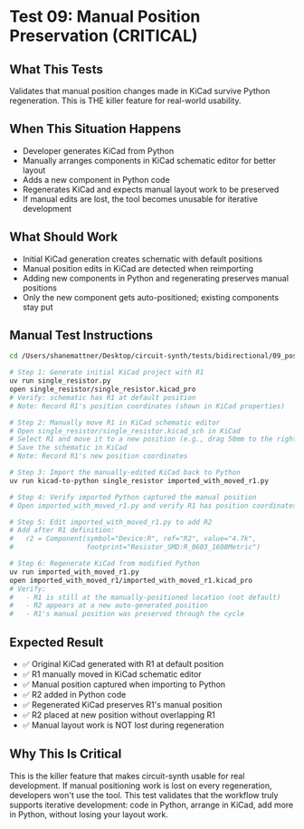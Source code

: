 # Test 09: Manual Position Preservation (CRITICAL)

## What This Tests
Validates that manual position changes made in KiCad survive Python regeneration. This is THE killer feature for real-world usability.

## When This Situation Happens
- Developer generates KiCad from Python
- Manually arranges components in KiCad schematic editor for better layout
- Adds a new component in Python code
- Regenerates KiCad and expects manual layout work to be preserved
- If manual edits are lost, the tool becomes unusable for iterative development

## What Should Work
- Initial KiCad generation creates schematic with default positions
- Manual position edits in KiCad are detected when reimporting
- Adding new components in Python and regenerating preserves manual positions
- Only the new component gets auto-positioned; existing components stay put

## Manual Test Instructions

```bash
cd /Users/shanemattner/Desktop/circuit-synth/tests/bidirectional/09_position_preservation

# Step 1: Generate initial KiCad project with R1
uv run single_resistor.py
open single_resistor/single_resistor.kicad_pro
# Verify: schematic has R1 at default position
# Note: Record R1's position coordinates (shown in KiCad properties)

# Step 2: Manually move R1 in KiCad schematic editor
# Open single_resistor/single_resistor.kicad_sch in KiCad
# Select R1 and move it to a new position (e.g., drag 50mm to the right)
# Save the schematic in KiCad
# Note: Record R1's new position coordinates

# Step 3: Import the manually-edited KiCad back to Python
uv run kicad-to-python single_resistor imported_with_moved_r1.py

# Step 4: Verify imported Python captured the manual position
# Open imported_with_moved_r1.py and verify R1 has position coordinates

# Step 5: Edit imported_with_moved_r1.py to add R2
# Add after R1 definition:
#   r2 = Component(symbol="Device:R", ref="R2", value="4.7k",
#                  footprint="Resistor_SMD:R_0603_1608Metric")

# Step 6: Regenerate KiCad from modified Python
uv run imported_with_moved_r1.py
open imported_with_moved_r1/imported_with_moved_r1.kicad_pro
# Verify:
#   - R1 is still at the manually-positioned location (not default)
#   - R2 appears at a new auto-generated position
#   - R1's manual position was preserved through the cycle
```

## Expected Result

- ✅ Original KiCad generated with R1 at default position
- ✅ R1 manually moved in KiCad schematic editor
- ✅ Manual position captured when importing to Python
- ✅ R2 added in Python code
- ✅ Regenerated KiCad preserves R1's manual position
- ✅ R2 placed at new position without overlapping R1
- ✅ Manual layout work is NOT lost during regeneration

## Why This Is Critical

This is the killer feature that makes circuit-synth usable for real development. If manual positioning work is lost on every regeneration, developers won't use the tool. This test validates that the workflow truly supports iterative development: code in Python, arrange in KiCad, add more in Python, without losing your layout work.
